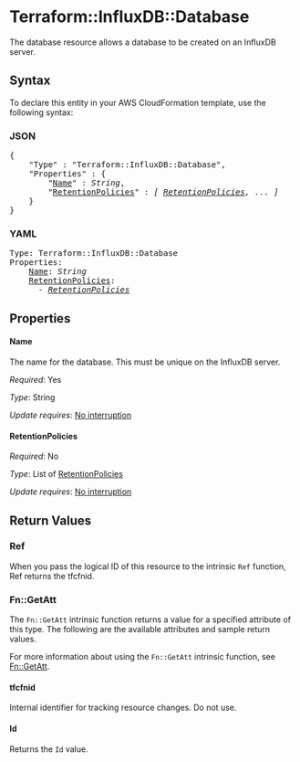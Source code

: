 # Terraform::InfluxDB::Database

The database resource allows a database to be created on an InfluxDB server.

## Syntax

To declare this entity in your AWS CloudFormation template, use the following syntax:

### JSON

<pre>
{
    "Type" : "Terraform::InfluxDB::Database",
    "Properties" : {
        "<a href="#name" title="Name">Name</a>" : <i>String</i>,
        "<a href="#retentionpolicies" title="RetentionPolicies">RetentionPolicies</a>" : <i>[ <a href="retentionpolicies.md">RetentionPolicies</a>, ... ]</i>
    }
}
</pre>

### YAML

<pre>
Type: Terraform::InfluxDB::Database
Properties:
    <a href="#name" title="Name">Name</a>: <i>String</i>
    <a href="#retentionpolicies" title="RetentionPolicies">RetentionPolicies</a>: <i>
      - <a href="retentionpolicies.md">RetentionPolicies</a></i>
</pre>

## Properties

#### Name

The name for the database. This must be unique on the
InfluxDB server.

_Required_: Yes

_Type_: String

_Update requires_: [No interruption](https://docs.aws.amazon.com/AWSCloudFormation/latest/UserGuide/using-cfn-updating-stacks-update-behaviors.html#update-no-interrupt)

#### RetentionPolicies

_Required_: No

_Type_: List of <a href="retentionpolicies.md">RetentionPolicies</a>

_Update requires_: [No interruption](https://docs.aws.amazon.com/AWSCloudFormation/latest/UserGuide/using-cfn-updating-stacks-update-behaviors.html#update-no-interrupt)

## Return Values

### Ref

When you pass the logical ID of this resource to the intrinsic `Ref` function, Ref returns the tfcfnid.

### Fn::GetAtt

The `Fn::GetAtt` intrinsic function returns a value for a specified attribute of this type. The following are the available attributes and sample return values.

For more information about using the `Fn::GetAtt` intrinsic function, see [Fn::GetAtt](https://docs.aws.amazon.com/AWSCloudFormation/latest/UserGuide/intrinsic-function-reference-getatt.html).

#### tfcfnid

Internal identifier for tracking resource changes. Do not use.

#### Id

Returns the <code>Id</code> value.

